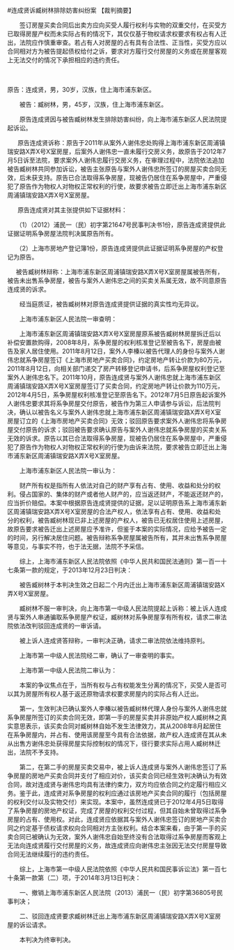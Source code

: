 #连成贤诉臧树林排除妨害纠纷案 
【裁判摘要】

　　签订房屋买卖合同后出卖方应向买受人履行权利与实物的双重交付，在买受方已取得房屋产权而未实际占有的情况下，其仅仅基于物权请求权要求有权占有人迁出，法院应作慎重审查。若占有人对房屋的占有具有合法性、正当性，买受方应以合同相对方为被告提起债权给付之诉，要求对方履行交付房屋的义务或在房屋客观上无法交付的情况下承担相应的违约责任。

　　

原告：连成贤，男，30岁，汉族，住上海市浦东新区。

　　被告：臧树林，男，45岁，汉族，住上海市浦东新区。

　　原告连成贤因与被告臧树林发生排除妨害纠纷，向上海市浦东新区人民法院提起诉讼。

      原告连成贤诉称：原告于2011年从案外人谢伟忠处购得上海市浦东新区周浦镇瑞安路X弄X号X室房屋，后案外人谢伟忠一直未履行交房义务，故原告于2012年7月5日诉至法院，要求案外人谢伟忠履行交房义务，在审理过程中，法院依法追加被告臧树林共同参加诉讼，被告主张原告与案外人谢伟忠所签订的房屋买卖合同无效，后未获支持。原告已合法取得系争房屋，现被告仍居住在系争房屋中，严重侵犯了原告作为物权人对物权正常权利的行使，故要求被告立即迁出上海市浦东新区周浦镇瑞安路X弄X号X室房屋。

      原告连成贤对其主张提供如下证据材料：

     （1）（2012）浦民一（民）初字第21647号民事判决书1份，原告连成贤提供此证据证明系争房屋法院判决属原告所有。

     （2）上海市房地产登记簿1份，原告连成贤提供此证据证明系争房屋的产权登记为原告。

     被告臧树林辩称：上海市浦东新区周浦镇瑞安路X弄X号X室房屋属被告所有，被告未出售系争房屋，被告与案外人谢伟忠之间的买卖关系属无效，故不同意原告连成贤的诉求。

　　经当庭质证，被告臧树林对原告连成贤提供证据的真实性均无异议。

　　上海市浦东新区人民法院一审查明：

　　上海市浦东新区周浦镇瑞安路X弄X号X室房屋原系被告臧树林房屋拆迁后以补偿安置款购得，2008年8月，系争房屋的权利核准登记至被告名下，房屋由被告及家人居住使用。2011年8月12日，案外人李榛以被告代理人的身份与案外人谢伟忠就系争房屋签订《上海市房地产买卖合同》，约定房地产转让价款为80万元，2011年8月12日，向相关部门递交了房产转移登记申请书，后系争房屋权利登记至案外人谢伟忠名下。2011年10月，原告连成贤与案外人谢伟忠就上海市浦东新区周浦镇瑞安路X弄X号X室房屋签订了买卖合同，约定房地产转让价款为110万元，2012年4月5日，系争房屋权利核准登记至原告名下。2012年7月5日原告起诉案外人谢伟忠要求其将系争房屋交付原告，被告作为第三人申请参与诉讼，后法院判决，确认以被告名义与案外人谢伟忠就上海市浦东新区周浦镇瑞安路X弄X号X室房屋订立的《上海市房地产买卖合同》无效；驳回原告要求案外人谢伟忠将系争房屋交付原告的诉求；驳回被告要求确认原告与案外人谢伟忠就系争房屋的买卖关系无效的诉求。原告以其已合法取得系争房屋，现被告仍居住在系争房屋中，严重侵犯了原告作为物权人对物权正常权利的行使为由诉来法院，要求被告立即迁出上海市浦东新区周浦镇瑞安路X弄X号X室房屋。

　　上海市浦东新区人民法院一审认为：

　　财产所有权是指所有人依法对自己的财产享有占有、使用、收益和处分的权利。侵占国家的、集体的财产或者他人财产的，应当返还财产，不能返还财产的，应当折价赔偿。本案中根据原告连成贤提供的证据，足以证明原告系上海市浦东新区周浦镇瑞安路X弄X号X室房屋的合法产权人，依法享有占有、使用、收益和处分的权利，被告臧树林现已非上述房屋的产权人，被告已无权居住使用上述房屋，故原告要求被告迁出上述房屋应予准许，但鉴于本案的实际情况，应给予被告一定的时间，另行解决居住问题。被告辩称系争房屋属被告所有，其并未出售系争房屋等意见，与事实不符，也于法无据，法院不予采信。

　　综上，上海市浦东新区人民法院依照《中华人民共和国民法通则》第一百一十七条第一款的规定，于2013年12月23日判决：

　　被告臧树林于本判决生效之日起二个月内迁出上海市浦东新区周浦镇瑞安路X弄X号X室房屋。

　　臧树林不服一审判决，向上海市第一中级人民法院提起上诉称：被上诉人连成贤与案外人串通骗取系争房屋产权证，臧树林对系争房屋享有所有权，请求二审法院依法改判驳回连成贤的一审诉请。

　　被上诉人连成贤答辩称，一审判决正确，请求二审法院依法维持原判。

　　上海市第一中级人民法院经二审，确认了一审查明的事实。

　　上海市第一中级人民法院二审认为：

　　本案的争议焦点在于，当所有权与占有权能发生分离的情况下，买受人是否可以其为房屋所有权人基于返还原物请求权要求房屋内的实际占有人迁出。

　　第一，生效判决已确认案外人李榛以被告臧树林代理人身份与案外人谢伟忠就系争房屋所签订的买卖合同无效，即第一手的房屋买卖并非原始产权人臧树林之真实意思表示，该买卖合同对臧树林自始不发生法律效力，其从2008年8月起居住在系争房屋内，并占有、使用该房屋至今具有合法依据，故产权人连成贤在其从未从出售方谢伟忠处获得房屋实际控制权的情况下，径行要求实际占用人臧树林迁出，法院不予支持。

　　第二，在第二手的房屋买卖交易中，被上诉人连成贤与案外人谢伟忠签订了系争房屋的房地产买卖合同并支付了相应对价，该买卖合同已经生效判决确认为有效合同，故对连成贤与谢伟忠均具有法律约束力，双方均应依合同之约定履行相应义务。鉴于此，连成贤对系争房屋的权利应通过该房地产买卖合同的履行（包括房屋的权利交付以及实物交付）来实现。本案中，虽然连成贤已于2012年4月5日取得了系争房屋的房地产权证，完成了房屋的权利交付过程，但其自始未曾取得过系争房屋的占有、使用权。对此，连成贤应依据其与案外人谢伟忠签订的房地产买卖合同之约定基于债权请求权向合同相对方主张权利。结合本案来看，由于第一手的买卖合同已被确认为无效，案外人谢伟忠自始至终没有合法取得过系争房屋而客观上无法向连成贤履行交付房屋的义务，故连成贤应向谢伟忠主张因无法交付房屋导致合同无法继续履行的违约责任。

　　综上，上海市第一中级人民法院依照《中华人民共和国民事诉讼法》第一百七十条第一款第（二）项，于2014年3月13日判决：

　　一、撤销上海市浦东新区人民法院（2013）浦民一（民）初字第36805号民事判决；

　　二、驳回连成贤要求臧树林迁出上海市浦东新区周浦镇瑞安路X弄X号X室房屋的诉讼请求。

　　本判决为终审判决。


